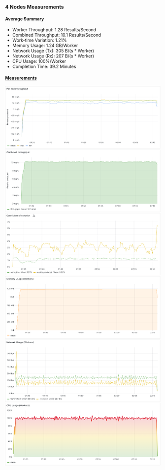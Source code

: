 ### 4 Nodes Measurements

#### Average Summary

- Worker Throughput: 1.28 Results/Second
- Combined Throughput: 10.1 Results/Second
- Work-time Variation: 1.21%
- Memory Usage: 1.24 GB/Worker
- Network Usage (Tx): 305 B/(s * Worker)
- Network Usage (Rx): 207 B/(s * Worker)
- CPU Usage: 100%/Worker
- Completion Time: 39.2 Minutes

#### [Measurements](https://snapshots.raintank.io/dashboard/snapshot/dMpFcedfO6WP7L6fBdR7ZWk5ylxGH1BV)

![Worker_throughput](Per%20node%20throughput.png)
![Combined_throughput](Combined%20throughput.png)
![Variation](Coefficient%20of%20variation.png)
![Memory](Memory%20Usage%20(Workers).png)
![Network](Network%20Usage%20(Workers).png)
![CPU](CPU%20Usage%20(Workers).png)
